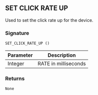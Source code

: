 ## SET CLICK RATE UP

Used to set the click rate up for the device.

### Signature

`SET_CLICK_RATE_UP ()`


| Parameter | Description |
| --- | --- |
| Integer | RATE in milliseconds |


### Returns

`None`